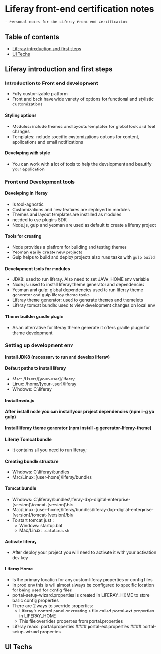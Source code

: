 # Liferay front-end certification notes
    - Personal notes for the Liferay Front-end Certification

## Table of contents
* [Liferay introduction and first steps](#liferay-introduction-and-first-steps)
* [UI Techs](#ui-techs)


## Liferay introduction and first steps

### Introduction to Front end development
- Fully customizable platform
- Front and back have wide variety of options for functional and stylistic customizations

#### Styling options
- Modules: include themes and layouts templates for global look and feel changes
- Templates: include specific customizations options for content, applications and email notifications

#### Developing with style
- You can work with a lot of tools to help the development and beautify your application

### Front end Development tools
#### Developing in liferay
- Is tool-agnostic
- Customizations and new features are deployed in modules
- Themes and layout templates are installed as modules
- needed to use plugins SDK
- Node.js, gulp and yeoman are used as default to create a liferay project

#### Tools for creating
- Node provides a platfrom for building and testing themes
- Yeoman easily create new projects
- Gulp helps to build and deploy projects also runs tasks with ` gulp build `

#### Development tools for modules
- JDK8: used to run liferay. Also need to set JAVA_HOME env variable
- Node.js: used to install liferay theme generator and dependencies
- Yeoman and gulp: global dependencies used to run liferay theme generator and gulp liferay theme tasks
- Liferay theme generator: used to generate themes and themelets
- Liferay tomcat bundle: used to view development changes on local env

#### Theme builder gradle plugin
- As an alternative for liferay theme generate it offers gradle plugin for theme development

### Setting up development env
#### Install JDK8 (necessary to run and develop liferay)

#### Default paths to install liferay
- Mac: /Users/[your-user]/liferay
- Linux: /home/[your-user]/liferay
- Windows: C:\liferay

#### Install node.js

#### After install node you can install your project dependencies (npm i -g yo gulp)

#### Install liferay theme generator (npm install -g generator-liferay-theme)

#### Liferay Tomcat bundle
- It contains all you need to run liferay;

#### Creating bundle structure
- Windows: C:\liferay\bundles
- Mac/Linux: [user-home]/liferay/bundles

#### Tomcat bundle
- Windows: C:\liferay\bundles\liferay-dxp-digital-enterprise-[version]\tomcat-[version]\bin
- Mac/Linux: [user-home]/liferay/bundles/liferay-dxp-digital-enterprise-[version]/tomcat-[version]/bin
- To start tomcat just :
    - Windows: startup.bat
    - Mac/Linux: ` .catalina.sh `

#### Activate liferay
- After deploy your project you will need to activate it with your activation dev key

#### Liferay Home
- Is the primary location for any custom liferay properties or config files
- In prod env this is will almost always be configured to specific location for being used for config files
- portal-setup-wizard.properties is created in LIFERAY_HOME to store basic config properties
- There are 2 ways to override properties:
    - Liferay's control panel or creating a file called portal-ext.properties in LIFERAY_HOME
    - This file overrides properties from portal.properties
- Liferay reads: portal.properties #### portal-ext.properties #### portal-setup-wizard.properties

## UI Techs